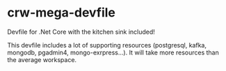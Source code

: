 # crw-mega-devfile
Devfile for .Net Core with the kitchen sink included!

This devfile includes a lot of supporting resources (postgresql, kafka, mongodb, pgadmin4, mongo-exrpress...).  It will take more resources than the average workspace.
